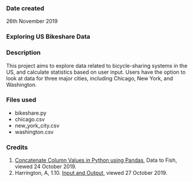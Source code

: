 ### Date created
26th November 2019

### Exploring US Bikeshare Data

### Description
This project aims to explore data related to bicycle-sharing systems in the US, and calculate statistics based on user input. Users have the option to look at data for three major cities, including Chicago, New York, and Washington.

### Files used
* bikeshare.py
* chicago.csv
* new_york_city.csv
* washington.csv

### Credits
1. [Concatenate Column Values in Python using Pandas][1], Data to Fish, viewed 24 October 2019.
2. Harrington, A, 1.10. [Input and Output][2], viewed 27 October 2019.

[1]: http://anh.cs.luc.edu/python/hands-on/3.1/handsonHtml/io.html
[2]: https://datatofish.com/concatenate-values-python/

